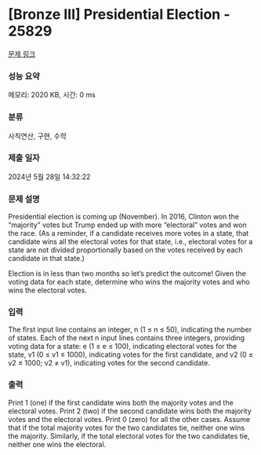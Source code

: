 # [Bronze III] Presidential Election - 25829 

[문제 링크](https://www.acmicpc.net/problem/25829) 

### 성능 요약

메모리: 2020 KB, 시간: 0 ms

### 분류

사칙연산, 구현, 수학

### 제출 일자

2024년 5월 28일 14:32:22

### 문제 설명

<p>Presidential election is coming up (November). In 2016, Clinton won the “majority” votes but Trump ended up with more “electoral” votes and won the race. (As a reminder, if a candidate receives more votes in a state, that candidate wins all the electoral votes for that state, i.e., electoral votes for a state are not divided proportionally based on the votes received by each candidate in that state.)</p>

<p>Election is in less than two months so let’s predict the outcome! Given the voting data for each state, determine who wins the majority votes and who wins the electoral votes.</p>

### 입력 

 <p>The first input line contains an integer, n (1 ≤ n ≤ 50), indicating the number of states. Each of the next n input lines contains three integers, providing voting data for a state: e (1 ≤ e ≤ 100), indicating electoral votes for the state, v1 (0 ≤ v1 ≤ 1000), indicating votes for the first candidate, and v2 (0 ≤ v2 ≤ 1000; v2 ≠ v1), indicating votes for the second candidate.</p>

### 출력 

 <p>Print 1 (one) if the first candidate wins both the majority votes and the electoral votes. Print 2 (two) if the second candidate wins both the majority votes and the electoral votes. Print 0 (zero) for all the other cases. Assume that if the total majority votes for the two candidates tie, neither one wins the majority. Similarly, if the total electoral votes for the two candidates tie, neither one wins the electoral.</p>

